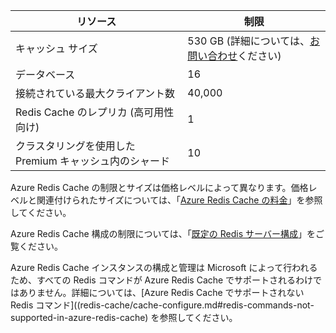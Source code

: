 | リソース | 制限 |
|---------------------------------------------|----------------------------------------|
| キャッシュ サイズ | 530 GB (詳細については、[お問い合わせ](mailto:wapteams@microsoft.com?subject=Redis%20Cache%20quota%20increase)ください) |
| データベース | 16 |
| 接続されている最大クライアント数 | 40,000 |
| Redis Cache のレプリカ (高可用性向け) | 1 |
| クラスタリングを使用した Premium キャッシュ内のシャード | 10 |

Azure Redis Cache の制限とサイズは価格レベルによって異なります。価格レベルと関連付けられたサイズについては、「[Azure Redis Cache の料金](https://azure.microsoft.com/pricing/details/cache/)」を参照してください。

Azure Redis Cache 構成の制限については、「[既定の Redis サーバー構成](redis-cache/cache-configure.md#default-redis-server-configuration)」をご覧ください。

Azure Redis Cache インスタンスの構成と管理は Microsoft によって行われるため、すべての Redis コマンドが Azure Redis Cache でサポートされるわけではありません。詳細については、[Azure Redis Cache でサポートされない Redis コマンド]((redis-cache/cache-configure.md#redis-commands-not-supported-in-azure-redis-cache) を参照してください。

<!---HONumber=AcomDC_0128_2016-->